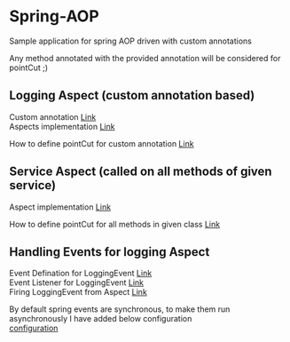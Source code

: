# Spring-AOP

Sample application for spring AOP driven with custom annotations

Any method annotated with the provided annotation will be considered for pointCut ;)

## Logging Aspect (custom annotation based)
Custom annotation [Link](SpringAOPSample/src/main/java/com/example/aop/annotations/Loggable.java) <br>
Aspects implementation [Link](SpringAOPSample/src/main/java/com/example/aop/aspects/LoggingAspect.java)

How to define pointCut for custom annotation [Link](SpringAOPSample/src/main/java/com/example/aop/aspects/LoggingAspect.java#L21)

## Service Aspect (called on all methods of given service)
Aspect implementation [Link](SpringAOPSample/src/main/java/com/example/aop/aspects/ServiceAspect.java)

How to define pointCut for all methods in given class [Link](SpringAOPSample/src/main/java/com/example/aop/aspects/ServiceAspect.java#L18)

## Handling Events for logging Aspect
Event Defination for LoggingEvent [Link](SpringAOPSample/src/main/java/com/example/aop/events/LoggingEvent.java) <br>
Event Listener for LoggingEvent [Link](SpringAOPSample/src/main/java/com/example/aop/events/LoggingEventListener.java) <br>
Firing LoggingEvent from Aspect [Link](SpringAOPSample/src/main/java/com/example/aop/aspects/LoggingAspect.java#L48)

By default spring events are synchronous, to make them run asynchronously I have added below configuration <br>
[configuration](SpringAOPSample/src/main/java/com/example/aop/config/AsynchronousEventsConfig.java)
